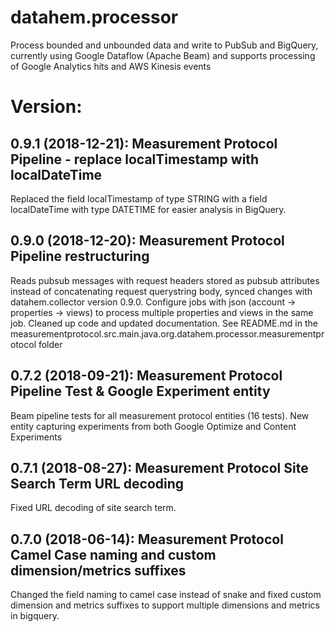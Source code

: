 # datahem.processor
Process bounded and unbounded data and write to PubSub and BigQuery, currently using Google Dataflow (Apache Beam) and supports processing of Google Analytics hits and AWS Kinesis events

# Version:
## 0.9.1 (2018-12-21): Measurement Protocol Pipeline - replace localTimestamp with localDateTime
Replaced the field localTimestamp of type STRING with a field localDateTime with type DATETIME for easier analysis in BigQuery. 

## 0.9.0 (2018-12-20): Measurement Protocol Pipeline restructuring
Reads pubsub messages with request headers stored as pubsub attributes instead of concatenating request querystring body, synced changes with datahem.collector version 0.9.0.
Configure jobs with json (account -> properties -> views) to process multiple properties and views in the same job.
Cleaned up code and updated documentation. See README.md in the measurementprotocol.src.main.java.org.datahem.processor.measurementprotocol folder

## 0.7.2 (2018-09-21): Measurement Protocol Pipeline Test & Google Experiment entity
Beam pipeline tests for all measurement protocol entities (16 tests).
New entity capturing experiments from both Google Optimize and Content Experiments

## 0.7.1 (2018-08-27): Measurement Protocol Site Search Term URL decoding
Fixed URL decoding of site search term.

## 0.7.0 (2018-06-14): Measurement Protocol Camel Case naming and custom dimension/metrics suffixes
Changed the field naming to camel case instead of snake and fixed custom dimension and metrics suffixes to support multiple dimensions and metrics in bigquery.